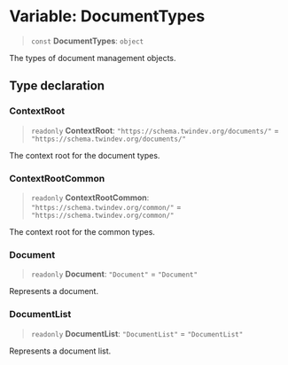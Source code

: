 # Variable: DocumentTypes

> `const` **DocumentTypes**: `object`

The types of document management objects.

## Type declaration

### ContextRoot

> `readonly` **ContextRoot**: `"https://schema.twindev.org/documents/"` = `"https://schema.twindev.org/documents/"`

The context root for the document types.

### ContextRootCommon

> `readonly` **ContextRootCommon**: `"https://schema.twindev.org/common/"` = `"https://schema.twindev.org/common/"`

The context root for the common types.

### Document

> `readonly` **Document**: `"Document"` = `"Document"`

Represents a document.

### DocumentList

> `readonly` **DocumentList**: `"DocumentList"` = `"DocumentList"`

Represents a document list.
